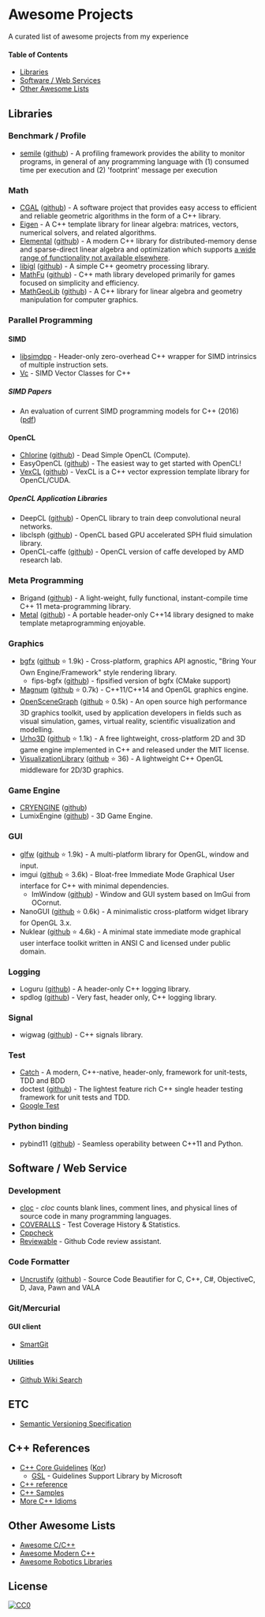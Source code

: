 # Awesome Projects
A curated list of awesome projects from my experience

#### Table of Contents
* [Libraries](#libraries)
* [Software / Web Services](#software--web-service)
* [Other Awesome Lists](#other-awesome-lists)

## Libraries

### Benchmark / Profile

* [semile](http://r-kan.github.io/semile/) ([github](https://github.com/r-kan/semile)) - A profiling framework provides the ability to monitor programs, in general of any programming language with (1) consumed time per execution and (2) 'footprint' message per execution

### Math

* [CGAL](http://www.cgal.org/) ([github](https://github.com/CGAL/cgal)) -  A software project that provides easy access to efficient and reliable geometric algorithms in the form of a C++ library.
* [Eigen](https://bitbucket.org/eigen/eigen/) - A C++ template library for linear algebra: matrices, vectors, numerical solvers, and related algorithms.
* [Elemental](http://libelemental.org/) ([github](https://github.com/elemental/Elemental)) - A modern C++ library for distributed-memory dense and sparse-direct linear algebra and optimization which supports [a wide range of functionality not available elsewhere](http://libelemental.org/about/).
* [libigl](http://libigl.github.io/libigl/) ([github](https://github.com/libigl/libigl)) - A simple C++ geometry processing library.
* [MathFu](http://google.github.io/mathfu/) ([github](https://github.com/google/mathfu)) - C++ math library developed primarily for games focused on simplicity and efficiency.
* [MathGeoLib](http://clb.demon.fi/MathGeoLib/nightly/) ([github](https://github.com/juj/MathGeoLib)) - A C++ library for linear algebra and geometry manipulation for computer graphics.

### Parallel Programming

#### SIMD

* [libsimdpp](https://github.com/p12tic/libsimdpp) - Header-only zero-overhead C++ wrapper for SIMD intrinsics of multiple instruction sets.
* [Vc](https://github.com/VcDevel/Vc) - SIMD Vector Classes for C++

##### SIMD Papers

* An evaluation of current SIMD programming models for C++ (2016) ([pdf](http://www.biagiocosenza.com/papers/PohlWPMVP16.pdf))

#### OpenCL

* [Chlorine](http://polytonic.github.io/Chlorine/) ([github](https://github.com/Polytonic/Chlorine)) - Dead Simple OpenCL (Compute).
* EasyOpenCL ([github](https://github.com/Gladdy/EasyOpenCL)) - The easiest way to get started with OpenCL!
* [VexCL](http://vexcl.readthedocs.org) ([github](https://github.com/ddemidov/vexcl)) - VexCL is a C++ vector expression template library for OpenCL/CUDA.

##### OpenCL Application Libraries

* DeepCL ([github](https://github.com/hughperkins/DeepCL)) - OpenCL library to train deep convolutional neural networks.
* libclsph ([github](https://github.com/libclsph/libclsph)) - OpenCL based GPU accelerated SPH fluid simulation library.
* OpenCL-caffe ([github](https://github.com/amd/OpenCL-caffe)) - OpenCL version of caffe developed by AMD research lab.

### Meta Programming

* Brigand ([github](https://github.com/edouarda/brigand)) - A light-weight, fully functional, instant-compile time C++ 11 meta-programming library.
* [Metal](http://brunocodutra.github.io/metal/) ([github](https://github.com/brunocodutra/metal)) - A portable header-only C++14 library designed to make template metaprogramming enjoyable.

### Graphics

* [bgfx](https://bkaradzic.github.io/bgfx/index.html) ([github](https://github.com/bkaradzic/bgfx) :star: 1.9k) - Cross-platform, graphics API agnostic, "Bring Your Own Engine/Framework" style rendering library.
  * fips-bgfx ([github](https://github.com/floooh/fips-bgfx)) - fipsified version of bgfx (CMake support)
* [Magnum](http://mosra.cz/blog/magnum.php) ([github](https://github.com/mosra/magnum) :star: 0.7k) - C++11/C++14 and OpenGL graphics engine.
* [OpenSceneGraph](https://github.com/openscenegraph/OpenSceneGraph) ([github](https://github.com/openscenegraph/OpenSceneGraph) :star: 0.5k) - An open source high performance 3D graphics toolkit, used by application developers in fields such as visual simulation, games, virtual reality, scientific visualization and modelling.
* [Urho3D](http://urho3d.github.io/) ([github](https://github.com/urho3d/Urho3D) :star: 1.1k) - A free lightweight, cross-platform 2D and 3D game engine implemented in C++ and released under the MIT license.
* [VisualizationLibrary](http://visualizationlibrary.org/documentation/) ([github](https://github.com/MicBosi/VisualizationLibrary) :star: 36) - A lightweight C++ OpenGL middleware for 2D/3D graphics.

### Game Engine

* [CRYENGINE](https://www.cryengine.com/) ([github](https://github.com/CRYTEK-CRYENGINE/CRYENGINE))
* LumixEngine ([github](https://github.com/nem0/lumixengine)) - 3D Game Engine.

### GUI

* [glfw](http://www.glfw.org/) ([github](https://github.com/glfw/glfw) :star: 1.9k) - A multi-platform library for OpenGL, window and input.
* imgui ([github](https://github.com/ocornut/imgui) :star: 3.6k) - Bloat-free Immediate Mode Graphical User interface for C++ with minimal dependencies.
  * ImWindow ([github](https://github.com/thennequin/ImWindow)) - Window and GUI system based on ImGui from OCornut.
* NanoGUI ([github](https://github.com/wjakob/nanogui) :star: 0.6k) - A minimalistic cross-platform widget library for OpenGL 3.x.
* Nuklear ([github](https://github.com/vurtun/nuklear) :star: 4.6k) - A minimal state immediate mode graphical user interface toolkit written in ANSI C and licensed under public domain.

### Logging

* Loguru ([github](https://github.com/emilk/loguru)) - A header-only C++ logging library.
* spdlog ([github](https://github.com/gabime/spdlog)) - Very fast, header only, C++ logging library.

### Signal

* wigwag ([github](https://github.com/koplyarov/wigwag)) - C++ signals library.

### Test

* [Catch](https://github.com/philsquared/Catch) - A modern, C++-native, header-only, framework for unit-tests, TDD and BDD
* doctest ([github](https://github.com/onqtam/doctest)) - The lightest feature rich C++ single header testing framework for unit tests and TDD.
* [Google Test](https://github.com/google/googletest)

### Python binding

* pybind11 ([github](https://github.com/pybind/pybind11)) - Seamless operability between C++11 and Python.

## Software / Web Service

### Development

* [cloc](https://github.com/AlDanial/cloc) - _cloc_ counts blank lines, comment lines, and physical lines of source code in many programming languages.
* [COVERALLS](https://coveralls.io/) - Test Coverage History & Statistics.
* [Cppcheck](https://github.com/danmar/cppcheck)
* [Reviewable](https://reviewable.io/) - Github Code review assistant.

### Code Formatter

* [Uncrustify](http://uncrustify.sourceforge.net/) ([github](https://github.com/uncrustify/uncrustify)) - Source Code Beautifier for C, C++, C#, ObjectiveC, D, Java, Pawn and VALA

### Git/Mercurial

#### GUI client

* [SmartGit](http://www.syntevo.com/smartgit/)

#### Utilities

* [Github Wiki Search](https://github.com/linyows/github-wiki-search)


## ETC

* [Semantic Versioning Specification](https://github.com/mojombo/semver/blob/master/semver.md)

## C++ References

* [C++ Core Guidelines](https://github.com/isocpp/CppCoreGuidelines) ([Kor](https://github.com/CppKorea/CppCoreGuidelines))
  * [GSL](https://github.com/Microsoft/GSL) - Guidelines Support Library by Microsoft
* [C++ reference](http://en.cppreference.com/)
* [C++ Samples](http://www.cppsamples.com/)
* [More C++ Idioms](https://en.wikibooks.org/wiki/More_C%2B%2B_Idioms)

## Other Awesome Lists

* [Awesome C/C++](https://github.com/fffaraz/awesome-cpp)
* [Awesome Modern C++](https://github.com/rigtorp/awesome-modern-cpp)
* [Awesome Robotics Libraries](https://github.com/jslee02/awesome-robotics-libraries)

## License

[![CC0](https://licensebuttons.net/p/zero/1.0/88x31.png)](http://creativecommons.org/publicdomain/zero/1.0/)
